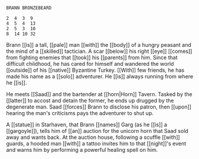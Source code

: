 ```
BRANN BRONZEBEARD

2  4  3  9
4  5  4  13
2  5  3  10
8  14 10 32
```

Brann [[is]] a tall, [[pale]] man [[with]] the [[body]] of a hungry peasant and the mind of a [[skilled]] tactician. A scar [[below]] his right [[eye]] [[comes]] from fighting enemies that [[took]] his [[parents]] from him. Since that difficult childhood, he has cared for himself and wandered the world [[outside]] of his [[native]] Byzantine Turkey. [[With]] few friends, he has made his name as a [[solo]] adventurer. He [[is]] always running from where he [[is]].

He meets [[Saad]] and the bartender at [[horn|Horn]] Tavern. Tasked by the [[latter]] to accost and detain the former, he ends up drugged by the degenerate man. Saad [[forces]] Brann to disclose his patron, then [[upon]] hearing the man's criticisms pays the adventurer to shut up.

A [[statue]] in Starhaven, that Brann [[names]] Garg (as he [[is]] a [[gargoyle]]), tells him of [[an]] auction for the unicorn horn that Saad sold away and wants back. At the auction house, following a scuffle [[with]] guards, a hooded man [[with]] a tattoo invites him to that [[night]]'s event and warns him by performing a powerful healing spell on him.

